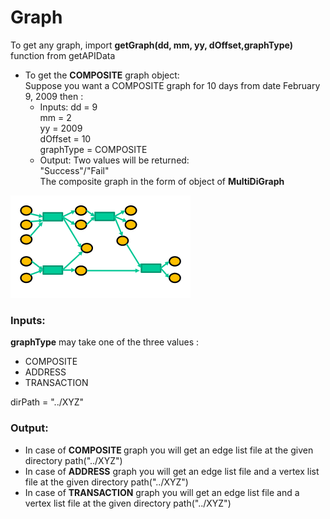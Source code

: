 # Graph
To get any graph, import 
<b>getGraph(dd, mm, yy, dOffset,graphType)</b> function from getAPIData 
<br>

* To get the <b>COMPOSITE</b> graph object: <br>
 Suppose you want a COMPOSITE graph for 10 days from date February 9, 2009 then :<br>
    * Inputs: 
dd = 9  <br>
mm = 2 <br>
yy = 2009  <br>
dOffset = 10 <br>
graphType = COMPOSITE
    * Output:
Two values will be returned:<br>
 "Success"/"Fail"<br>
 The composite graph in the form of object of <b>MultiDiGraph</b>


![Image of Composite graph](composite.png)





<h3>Inputs: </h3>
<b>graphType</b> may take one of the three values :<br>
<ul>
<li>COMPOSITE
<li>ADDRESS
<li>TRANSACTION
</ul>
dirPath = "../XYZ"

<h3>Output:</h3>
<ul>
<li>
In case of <b>COMPOSITE </b> graph you will get an edge list file at the given directory path("../XYZ")
<br>
<li>
In case of <b>ADDRESS</b> graph you will get an edge list file and a vertex list file at the given directory path("../XYZ")
<br>
<li>
In case of <b>TRANSACTION</b> graph you will get an edge list file and a vertex list file at the given directory path("../XYZ")
</ul>
